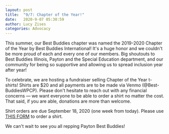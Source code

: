 ```yaml
---
layout: post
title:  "9/7: Chapter of the Year!"
date:   2020-9-07 05:30:59
author: Lucy Zises
categories: Advocacy
---
```


This summer, our Best Buddies chapter was named the 2019-2020 Chapter of the Year by Best Buddies International! It's a huge honor and we couldn't be more proud of each and every one of our members. Big shoutouts to Best Buddies Illinois, Payton and the Special Education department, and our community for being so supportive and allowing us to spread inclusion year after year!

To celebrate, we are hosting a fundraiser selling Chapter of the Year t-shirts! Shirts are $20 and all payments are to be made via Venmo (@Best-BuddiesWPCP). Please don't hesitate to reach out with any financial concerns — we want everyone to be able to order a shirt no matter the cost. That said, if you are able, donations are more than welcome.

Shirt orders are due September 18, 2020 (one week from today). Please use [THIS FORM](https://forms.gle/78ghDxQbWeZDuwcN9) to order a shirt.

We can't wait to see you all repping Payton Best Buddies!
